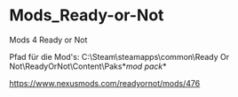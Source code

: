 # Mods_Ready-or-Not
Mods 4 Ready or Not

Pfad für die Mod's: C:\Steam\steamapps\common\Ready Or Not\ReadyOrNot\Content\Paks\**mod pack**


https://www.nexusmods.com/readyornot/mods/476
